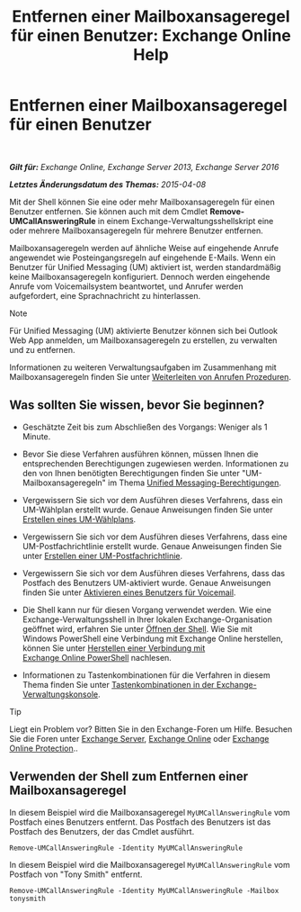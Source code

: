 ﻿---
title: 'Entfernen einer Mailboxansageregel für einen Benutzer: Exchange Online Help'
TOCTitle: Entfernen einer Mailboxansageregel für einen Benutzer
ms:assetid: 1da3c5bc-7227-4b37-96f6-67ceefc084d5
ms:mtpsurl: https://technet.microsoft.com/de-de/library/JJ898497(v=EXCHG.150)
ms:contentKeyID: 51409278
ms.date: 05/23/2018
mtps_version: v=EXCHG.150
ms.translationtype: MT
---

# Entfernen einer Mailboxansageregel für einen Benutzer

 

_**Gilt für:** Exchange Online, Exchange Server 2013, Exchange Server 2016_

_**Letztes Änderungsdatum des Themas:** 2015-04-08_

Mit der Shell können Sie eine oder mehr Mailboxansageregeln für einen Benutzer entfernen. Sie können auch mit dem Cmdlet **Remove-UMCallAnsweringRule** in einem Exchange-Verwaltungsshellskript eine oder mehrere Mailboxansageregeln für mehrere Benutzer entfernen.

Mailboxansageregeln werden auf ähnliche Weise auf eingehende Anrufe angewendet wie Posteingangsregeln auf eingehende E-Mails. Wenn ein Benutzer für Unified Messaging (UM) aktiviert ist, werden standardmäßig keine Mailboxansageregeln konfiguriert. Dennoch werden eingehende Anrufe vom Voicemailsystem beantwortet, und Anrufer werden aufgefordert, eine Sprachnachricht zu hinterlassen.


> [!NOTE]
> Für Unified Messaging (UM) aktivierte Benutzer können sich bei Outlook Web App anmelden, um Mailboxansageregeln zu erstellen, zu verwalten und zu entfernen.



Informationen zu weiteren Verwaltungsaufgaben im Zusammenhang mit Mailboxansageregeln finden Sie unter [Weiterleiten von Anrufen Prozeduren](forwarding-calls-procedures-exchange-2013-help.md).

## Was sollten Sie wissen, bevor Sie beginnen?

  - Geschätzte Zeit bis zum Abschließen des Vorgangs: Weniger als 1 Minute.

  - Bevor Sie diese Verfahren ausführen können, müssen Ihnen die entsprechenden Berechtigungen zugewiesen werden. Informationen zu den von Ihnen benötigten Berechtigungen finden Sie unter "UM-Mailboxansageregeln" im Thema [Unified Messaging-Berechtigungen](unified-messaging-permissions-exchange-2013-help.md).

  - Vergewissern Sie sich vor dem Ausführen dieses Verfahrens, dass ein UM-Wählplan erstellt wurde. Genaue Anweisungen finden Sie unter [Erstellen eines UM-Wählplans](https://review.docs.microsoft.com/de-de/exchange/voice-mail-unified-messaging/connect-voice-mail-system/create-um-dial-plan).

  - Vergewissern Sie sich vor dem Ausführen dieses Verfahrens, dass eine UM-Postfachrichtlinie erstellt wurde. Genaue Anweisungen finden Sie unter [Erstellen einer UM-Postfachrichtlinie](https://review.docs.microsoft.com/de-de/exchange/voice-mail-unified-messaging/set-up-voice-mail/create-um-mailbox-policy).

  - Vergewissern Sie sich vor dem Ausführen dieses Verfahrens, dass das Postfach des Benutzers UM-aktiviert wurde. Genaue Anweisungen finden Sie unter [Aktivieren eines Benutzers für Voicemail](https://review.docs.microsoft.com/de-de/exchange/voice-mail-unified-messaging/set-up-voice-mail/enable-a-user-for-voice-mail).

  - Die Shell kann nur für diesen Vorgang verwendet werden. Wie eine Exchange-Verwaltungsshell in Ihrer lokalen Exchange-Organisation geöffnet wird, erfahren Sie unter [Öffnen der Shell](https://technet.microsoft.com/de-de/library/dd638134\(v=exchg.150\)). Wie Sie mit Windows PowerShell eine Verbindung mit Exchange Online herstellen, können Sie unter [Herstellen einer Verbindung mit Exchange Online PowerShell](https://go.microsoft.com/fwlink/p/?linkid=396554) nachlesen.

  - Informationen zu Tastenkombinationen für die Verfahren in diesem Thema finden Sie unter [Tastenkombinationen in der Exchange-Verwaltungskonsole](keyboard-shortcuts-in-the-exchange-admin-center-exchange-online-protection-help.md).


> [!TIP]
> Liegt ein Problem vor? Bitten Sie in den Exchange-Foren um Hilfe. Besuchen Sie die Foren unter <A href="https://go.microsoft.com/fwlink/p/?linkid=60612">Exchange Server</A>, <A href="https://go.microsoft.com/fwlink/p/?linkid=267542">Exchange Online</A> oder <A href="https://go.microsoft.com/fwlink/p/?linkid=285351">Exchange Online Protection</A>..



## Verwenden der Shell zum Entfernen einer Mailboxansageregel

In diesem Beispiel wird die Mailboxansageregel `MyUMCallAnsweringRule` vom Postfach eines Benutzers entfernt. Das Postfach des Benutzers ist das Postfach des Benutzers, der das Cmdlet ausführt.

    Remove-UMCallAnsweringRule -Identity MyUMCallAnsweringRule

In diesem Beispiel wird die Mailboxansageregel `MyUMCallAnsweringRule` vom Postfach von "Tony Smith" entfernt.

    Remove-UMCallAnsweringRule -Identity MyUMCallAnsweringRule -Mailbox tonysmith

